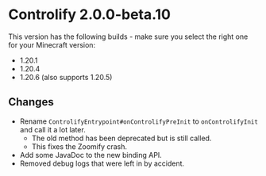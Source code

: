 # Controlify 2.0.0-beta.10

This version has the following builds - make sure you select the right one for your Minecraft version:
- 1.20.1
- 1.20.4
- 1.20.6 (also supports 1.20.5)

## Changes

- Rename `ControlifyEntrypoint#onControlifyPreInit` to `onControlifyInit` and call it a lot later.
  - The old method has been deprecated but is still called.
  - This fixes the Zoomify crash.
- Add some JavaDoc to the new binding API.
- Removed debug logs that were left in by accident.
